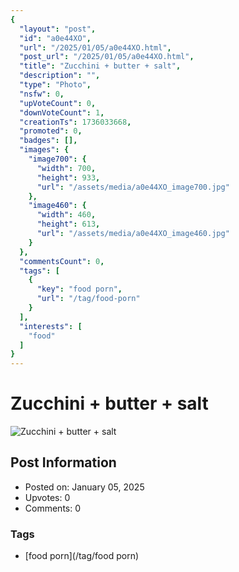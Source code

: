 ```yaml
---
{
  "layout": "post",
  "id": "a0e44XO",
  "url": "/2025/01/05/a0e44XO.html",
  "post_url": "/2025/01/05/a0e44XO.html",
  "title": "Zucchini + butter + salt",
  "description": "",
  "type": "Photo",
  "nsfw": 0,
  "upVoteCount": 0,
  "downVoteCount": 1,
  "creationTs": 1736033668,
  "promoted": 0,
  "badges": [],
  "images": {
    "image700": {
      "width": 700,
      "height": 933,
      "url": "/assets/media/a0e44XO_image700.jpg"
    },
    "image460": {
      "width": 460,
      "height": 613,
      "url": "/assets/media/a0e44XO_image460.jpg"
    }
  },
  "commentsCount": 0,
  "tags": [
    {
      "key": "food porn",
      "url": "/tag/food-porn"
    }
  ],
  "interests": [
    "food"
  ]
}
---
```


# Zucchini + butter + salt

![Zucchini + butter + salt](/assets/media/a0e44XO_image700.jpg)

## Post Information

- Posted on: January 05, 2025
- Upvotes: 0
- Comments: 0

### Tags

- [food porn](/tag/food porn)
